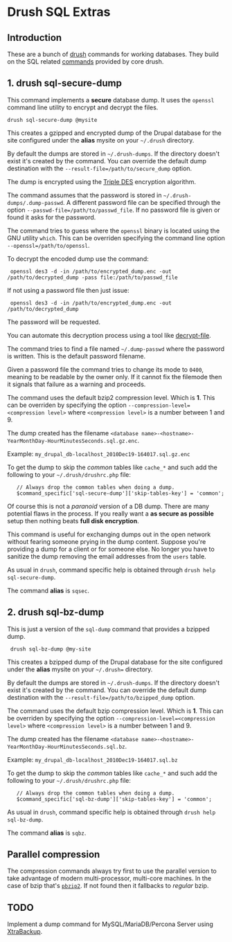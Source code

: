 # Drush SQL Extras

## Introduction

These are a bunch of [drush](http://drupal.org/project/drush) commands
for working databases. They build on the SQL related
[commands](http://drush.ws) provided by core drush.

## 1. drush sql-secure-dump

   This command implements a **secure** database dump. It uses the
   `openssl` command line utility to encrypt and decrypt the files.

    drush sql-secure-dump @mysite

   This creates a gzipped and encrypted dump of the Drupal database
   for the site configured under the **alias** mysite on your
   `~/.drush` directory.

   By default the dumps are stored in `~/.drush-dumps`. If the
   directory doesn't exist it's created by the command. You can
   override the default dump destination with the 
   `--result-file=/path/to/secure_dump` option.

   The dump is encrypted using the
   [Triple DES](http://en.wikipedia.org/wiki/Triple_DES "3DES at Wikipedia") encryption algorithm.

   The command assumes that the password is stored in
   `~/.drush-dumps/.dump-passwd`. A different password file can be
   specified through the option
   `--passwd-file=/path/to/passwd_file`. If no password file is given
   or found it asks for the password.

   The command tries to guess where the `openssl` binary is located
   using the GNU utility `which`. This can be overriden specifying the
   command line option `--openssl=/path/to/openssl`.

   To decrypt the encoded dump use the command:
   
     openssl des3 -d -in /path/to/encrypted_dump.enc -out /path/to/decrypted_dump -pass file:/path/to/passwd_file
     
   If not using a password file then just issue:
   
     openssl des3 -d -in /path/to/encrypted_dump.enc -out /path/to/decrypted_dump
     
   The password will be requested.
   
   You can automate this decryption process using a tool like [decrypt-file](https://github.com/perusio/encrypt-file).
   
   The command tries to find a file named `~/.dump-passwd` where the
   password is written. This is the default password filename. 
   
   Given a password file the command tries to change its mode to
   `0400`, meaning to be readable by the owner only. If it cannot fix
   the filemode then it signals that failure as a warning and proceeds.
   
   The command uses the default bzip2 compression level. Which is
   **1**. This can be overriden by specifying the option
   `--compression-level=<compression level>` where `<compression
   level>` is a number between 1 and 9.
   
   The dump created has the filename `<database name>-<hostname>-YearMonthDay-HourMinutesSeconds.sql.gz.enc`.
   
   Example: `my_drupal_db-localhost_2010Dec19-164017.sql.gz.enc`
   
   To get the dump to skip the _common_ tables like `cache_*` and such
   add the following to your `~/.drush/drushrc.php` file:
   
       // Always drop the common tables when doing a dump.
       $command_specific['sql-secure-dump']['skip-tables-key'] = 'common';
   
   Of course this is not a _paranoid_ version of a DB dump. There are
   many potential flaws in the process. If you really want a **as
   secure as possible** setup then nothing beats **full disk
   encryption**.
   
   This command is useful for exchanging dumps out in the open
   network without fearing someone prying in the dump
   content. Suppose you're providing a dump for a client or for
   someone else. No longer you have to sanitize the dump removing the
   email addresses from the `users` table.
   
   As usual in `drush`, command specific help is obtained through
   `drush help sql-secure-dump`.
   
   The command **alias** is `sqsec`.
   
## 2. drush sql-bz-dump

   This is just a version of the `sql-dump` command that provides a
   bzipped dump.    
 
     drush sql-bz-dump @my-site 
 
   This creates a bzipped dump of the Drupal database
   for the site configured under the **alias** mysite on your
   `~/.drush=` directory.

   By default the dumps are stored in `~/.drush-dumps`. If the
   directory doesn't exist it's created by the command. You can
   override the default dump destination with the 
   `--result-file=/path/to/bzipped_dump` option.

   The command uses the default bzip compression level. Which is
   **1**. This can be overriden by specifying the option
   `--compression-level=<compression level>` where `<compression
   level>` is a number between 1 and 9.

   The dump created has the filename `<database name>-<hostname>-YearMonthDay-HourMinutesSeconds.sql.bz`.
   
   Example: `my_drupal_db-localhost_2010Dec19-164017.sql.bz`

   To get the dump to skip the _common_ tables like `cache_*` and such
   add the following to your `~/.drush/drushrc.php` file:
   
       // Always drop the common tables when doing a dump.
       $command_specific['sql-bz-dump']['skip-tables-key'] = 'common';



   As usual in `drush`, command specific help is obtained through
   `drush help sql-bz-dump`.

   The command **alias** is `sqbz`.

## Parallel compression

The compression commands always try first to use the parallel version
to take advantage of modern multi-processor, multi-core machines. In
the case of bzip that's [`pbzip2`](http://compression.ca/pbzip2). If not
found then it fallbacks to *regular* bzip.


## TODO

Implement a dump command for MySQL/MariaDB/Percona Server using [XtraBackup](http://www.percona.com/software/percona-xtrabackup/).
